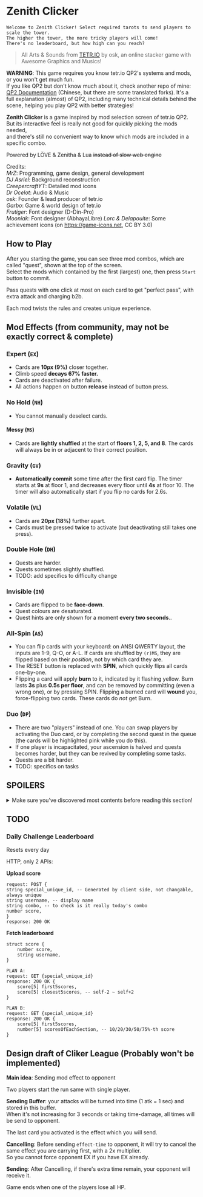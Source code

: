 # Zenith Clicker

    Welcome to Zenith Clicker! Select required tarots to send players to scale the tower.  
    The higher the tower, the more tricky players will come!  
    There's no leaderboard, but how high can you reach?

> All Arts & Sounds from [TETR.IO](https://tetr.io) by osk, an online stacker game with Awesome Graphics and Musics!

**WARNING**: This game requires you know tetr.io QP2's systems and mods, or you won't get much fun.  
If you like QP2 but don't know much about it, check another repo of mine: [QP2 Documentation](https://github.com/MrZ626/io_qp2_rule) (Chinese, but there are some translated forks). It's a full explanation (almost) of QP2, including many technical details behind the scene, helping you play QP2 with better strategies!

**Zenith Clicker** is a game inspired by mod selection screen of tetr.io QP2.  
But its interactive feel is really not good for quickly picking the mods needed,  
and there's still no convenient way to know which mods are included in a specific combo.

Powered by LÖVE & Zenitha & Lua ~~instead of slow web engine~~

Credits:  
*MrZ*: Programming, game design, general development  
*DJ Asriel*: Background reconstruction  
*CreepercraftYT*: Detailed mod icons  
*Dr Ocelot*: Audio & Music  
*osk*: Founder & lead producer of tetr.io  
*Garbo*: Game & world design of tetr.io  
*Frutigеr*: Font designer (D-Din-Pro)  
*Mooniak*: Font designer (AbhayaLibre)
*Lorc & Delapouite*: Some achievement icons (on https://game-icons.net, CC BY 3.0)

## How to Play

After you starting the game, you can see three mod combos, which are called "quest", shown at the top of the screen.  
Select the mods which contained by the first (largest) one, then press `Start` button to commit.

Pass quests with one click at most on each card to get "perfect pass", with extra attack and charging b2b.

Each mod twists the rules and creates unique experience.

## Mod Effects (from community, may not be exactly correct & complete)

### Expert (`EX`)

- Cards are **10px (9%)** closer together.
- Climb speed **decays 67% faster.**
- Cards are deactivated after failure.
- All actions happen on button **release** instead of button press.

### No Hold (`NH`)

- You cannot manually deselect cards.

#### Messy (`MS`)

- Cards are **lightly shuffled** at the start of **floors 1, 2, 5, and 8**. The cards will always be in or adjacent to their correct position.

### Gravity (`GV`)

- **Automatically commit** some time after the first card flip. The timer starts at **9s** at floor 1, and decreases every floor until **4s** at floor 10. The timer will also automatically start if you flip no cards for 2.6s.

### Volatile (`VL`)

- Cards are **20px (18%)** further apart.
- Cards must be pressed **twice** to activate (but deactivating still takes one press).

### Double Hole (`DH`)

- Quests are harder.
- Quests sometimes slightly shuffled.
- TODO: add specifics to difficulty change

### Invisible (`IN`)

- Cards are flipped to be **face-down**.
- Quest colours are desaturated.
- Quest hints are only shown for a moment **every two seconds**..

### All-Spin (`AS`)

- You can flip cards with your keyboard: on ANSI QWERTY layout, the inputs are 1-9, Q-O, or A-L. If cards are shuffled by `(r)MS`, they are flipped based on their *position*, not by which card they are.
- The RESET button is replaced with **SPIN**, which quickly flips all cards one-by-one.
- Flipping a card will apply **burn** to it, indicated by it flashing yellow. Burn lasts **3s** plus **0.5s per floor**, and can be removed by committing (even a wrong one), or by pressing SPIN. Flipping a burned card will **wound** you, force-flipping two cards. These cards do *not* get Burn.

### Duo (`DP`)

- There are two "players" instead of one. You can swap players by activating the Duo card, or by completing the second quest in the queue (the cards will be highlighted pink while you do this).
- If one player is incapacitated, your ascension is halved and quests becomes harder, but they can be revived by completing some tasks.
- Quests are a bit harder.
- TODO: specifics on tasks

## SPOILERS

<details>
<summary>
Make sure you've discovered most contents before reading this section!
</summary>

### The Tyrant (`rEX`)

- **ALL the effects of Expert.**
- Fatigue is much harsher.
- Passing a quest with Duo no longer gives +2 attack.
- **You fall downward** instead of passively climbing. The speed increases quadratically from **0.6m/s** on Floor 1 to **6m/s** on Floor 10.

### Asceticism (`rNH`)

- The keyboard is disabled, unless (r)AS is enabled. 
- The RESET (or SPIN) button is removed.
- The **next queue** is removed. If (r)DP is enabled, it will show only one next quest.
- Quest **colours** are faded.
- Cards are **not deselected** after committing.

### Loaded Dice (`rMS`)

- Cards are shuffled at the start of **every floor**. The shuffling gets stronger every odd-numbered floor, with cards straying further from their correct positions.
- On commit, **swap two cards**, three on Floor 9/10. The cards must be within a five-card range.

### Freefall (`rGV`)

- The auto-commit timer is reduced, now starting at **3.2s** and decreasing every floor down to **2s**.

### Last Stand (`rVL`)

- Cards are **40px (36%)** further apart.
- Cards must be pressed **four times** to activate *and* to **deactivate**!

### Damnation (`rDH`)

- Quests are harder.
- Most combos are given a **community name**!
- TODO: specifics again

### The Exile (`rIN`)

- **ALL the effects of Invisible, except...**
- Quest hints are **not shown** at all!
- Quests **fade away** after a short time (faster at higher floors), but reappear if you make a wrong commit.

| Floor | rNH Protection | Fade Time |
| :---: | :------------: | :-------: |
|   1   |     0.026s     |   2.37s   |
|   2   |     0.052s     |   1.47s   |
|   3   |     0.078s     |   1.06s   |
|   4   |     0.104s     |   0.83s   |
|   5   |     0.130s     |   0.68s   |
|   6   |     0.156s     |   0.58s   |
|   7   |     0.182s     |   0.50s   |
|   8   |     0.208s     |   0.45s   |
|   9   |     0.234s     |   0.40s   |
|  10   |     0.260s     |   0.36s   |

### The Warlock (`rAS`)

- **ALL the effects of All-Spin, except...**
- SPIN faster
- Wounds flip **four cards** instead of two.
- Burn will **not be removed** over time, nor on SPIN, nor on wrong commit!
- B2B >= 4 sends **+1 attack**, but passing imperfectly **sends none**!

### Bleeding Hearts (`rDP`)

- **ALL the effects of Duo, except...**
- Special fatigue.
- **Half of attack** goes to the inactive player.
- If one player is incapacitated, **you can't climb** and half of attack goes to the **active player**!

### Hard Mode

- **Expert and ALL reversed modifiers activate Hard Mode with the following effects.**
- Activating a correct card for the first time no longer gives +1 Climb Speed XP.
- Quest hints take longer to appear (**1.5s longer**, or on IN, **38% longer** between flashes)

## Behind The Scene

### Clicker Rating (CR)

Just like TR, the maximum value is 25000,  
but CR is calculated from:

1. Best Height (5k)
1. Best Time (5k)
1. Mod Completion (3k)
1. Mod Speedrun (2k)
1. Zenith Point (3k)
1. Daily Challenge (2k)
2. Achievement (5k)

For the exactly formula, see function `calculateRating()` in this [file](/module/scene/stat.lua)

### Zenith Point (ZP)

You gain ZP after a run, with `ZP = altitude * multiplier`, which `multiplier` is taken from:

|   Mod    |  EX   |  NH   |  MS   |    GV     |    VL     |     DH     |  IN   |  AS   |     DP     |
| :------: | :---: | :---: | :---: | :-------: | :-------: | :--------: | :---: | :---: | :--------: |
| Upright  |  1.4  |  1.1  |  1.2  |    1.1    |    1.1    |    1.2     |  1.1  | 0.85  |    0.95    |
| Reversed |  2.6  |  1.6  |  2.0  | 1.2+.02*M | 1.2+.02*M | 1.6+.4*rIN |   X   |  1.1  | 2.2-.6*rEX |

> M = (Other) Mod Count  
> X = rNH ? (DP or rDP ? 2 : 2.2) : 1.6  
> \*The `.02*M` is actually `.020026*M`, but who cares?

And `Hard Mode Decay` = 0.99, this applies `number_of_EX_or_Rev - 1` times.

Total ZP is soft-capped by your skill:

```lua
STAT.zp = max(
    STAT.zp, -- Won't drop
    STAT.zp < zpEarn * 16 and min(STAT.zp + zpEarn, zpEarn * 16) or -- Gain full before 16*zpGain
    zpEarn * 16 + (STAT.zp - zpEarn * 16) * (9 / 10) + (zpEarn * 10) * (1 / 10) -- Slower from 16*zpGain, slower and slower when getting close to the hard-cap (26*zpGain)
)
```

Total ZP decays ~2.6%/d. `ZP*= e^(-0.026)`

Also, DC Highscore decays ~6%/d. `DC*= e^(-0.0626)`
</details>

## TODO

### Daily Challenge Leaderboard

Resets every day

HTTP, only 2 APIs:

**Upload score**

```
request: POST {
string special_unique_id, -- Generated by client side, not changable, always unique
string username, -- display name
string combo, -- to check is it really today's combo
number score,
}
response: 200 OK
```

**Fetch leaderboard**

```
struct score {
    number score,
    string username,
}

PLAN A:
request: GET {special_unique_id}
response: 200 OK {
    score[5] first5scores,
    score[5] closest5scores, -- self-2 ~ self+2
}

PLAN B:
request: GET {special_unique_id}
response: 200 OK {
    score[5] first5scores,
    number[5] scoresOfEachSection, -- 10/20/30/50/75%-th score
}
```

## Design draft of Cliker League (Probably won't be implemented)

**Main idea**: Sending mod effect to opponent

Two players start the run same with single player.

**Sending Buffer**: your attacks will be turned into time (1 atk = 1 sec) and stored in this buffer.  
When it's not increasing for 3 seconds or taking time-damage, all times will be send to opponent.

The last card you activated is the effect which you will send.

**Cancelling**: Before sending `effect-time` to opponent, it will try to cancel the same effect you are carrying first, with a 2x multiplier.  
So you cannot force opponent EX if you have EX already.

**Sending**: After Cancelling, if there's extra time remain, your opponent will receive it.

Game ends when one of the players lose all HP.
